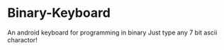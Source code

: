 # Binary-Keyboard
An android keyboard for programming in binary
Just type any 7 bit ascii charactor!
